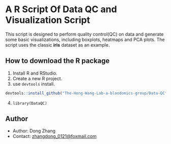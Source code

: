 # A R Script Of Data QC and Visualization Script

This script is designed to perform quality control(QC) on data and generate some basic visualizations, including boxplots, heatmaps and PCA plots. The script uses the classic **iris** dataset as an example.

## How to download the R package

1. Install R and RStudio.
2. Create a new R project.
3. use `devtools` install.
```R
devtools::install_github("The-Hong-Wang-Lab-a-bloodomics-group/Data-QC")
```
4. `library(DataQC)`

## Author

+ Author: Dong Zhang
+ Contact: zhangdong_0121@foxmail.com
